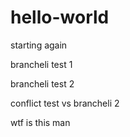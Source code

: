 # hello-world

starting again

brancheli test 1

brancheli test 2

conflict test vs brancheli 2

wtf is this man
